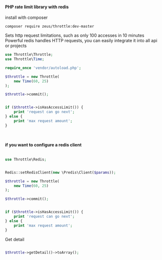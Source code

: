 #### PHP rate limit library with redis  
install with composer
```console
composer require zeus/throttle:dev-master
```
Sets http request limitations, such as only 100 accesses in 10 minutes
Powerful redis handles HTTP requests, you can easily integrate it into all api or projects

```php
use Throttle\Throttle;
use Throttle\Time;

require_once 'vendor/autoload.php';

$throttle = new Throttle(
    new Time(60, 25)
);

$throttle->commit();


if ($throttle->isHasAccessLimit()) {
    print 'request can go next';
} else {
    print 'max request amount';
}




```
#### if you want to configure a redis client

```php

use Throttle\Redis;


Redis::setRedisClient(new \Predis\Client($params));

$throttle = new Throttle(
    new Time(60, 25)
);

$throttle->commit();


if ($throttle->isHasAccessLimit()) {
    print 'request can go next';
} else {
    print 'max request amount';
}

```
Get detail 

```php

$throttle->getDetail()->toArray();
```